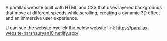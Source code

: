 A parallax website built with HTML and CSS
that uses layered backgrounds that move at different speeds while scrolling,
creating a dynamic 3D effect and an immersive user experience.

U can see the website byclick the below website link
https://parallax-website-harshsuryan10.netlify.app/
